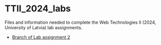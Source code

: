 # TTII_2024_labs

Files and information needed to complete the Web Technologies II (2024, University of Latvia) lab assignments.

  - [Branch of Lab assignment 2](https://github.com/rauhvargers/TTII_2024_labs/tree/Lab2)
